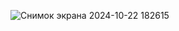 ![Снимок экрана 2024-10-22 182615](https://github.com/user-attachments/assets/1fc40454-17fb-4310-8fc4-e34b03011c72)
